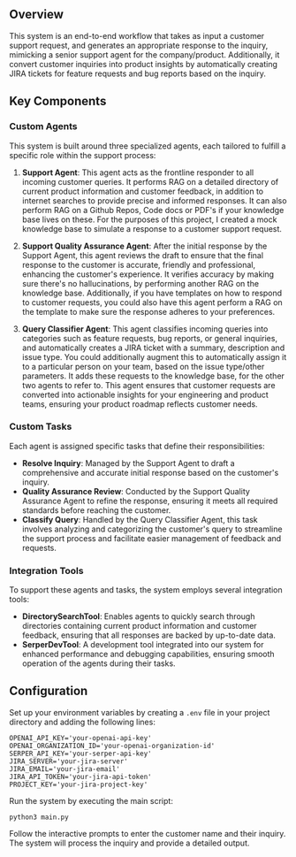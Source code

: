 ## Overview

This system is an end-to-end workflow that takes as input a customer support request, and generates an appropriate response to the inquiry, mimicking a senior support agent for the company/product. Additionally, it convert customer inquiries into product insights by automatically creating JIRA tickets for feature requests and bug reports based on the inquiry.

## Key Components

### Custom Agents

This system is built around three specialized agents, each tailored to fulfill a specific role within the support process:

1. **Support Agent**: This agent acts as the frontline responder to all incoming customer queries. It performs RAG on a detailed directory of current product information and customer feedback, in addition to internet searches to provide precise and informed responses. It can also perform RAG on a Github Repos, Code docs or PDF's if your knowledge base lives on these. For the purposes of this project, I created a mock knowledge base to simulate a response to a customer support request.

2. **Support Quality Assurance Agent**: After the initial response by the Support Agent, this agent reviews the draft to ensure that the final response to the customer is accurate, friendly and professional, enhancing the customer's experience. It verifies accuracy by making sure there's no hallucinations, by performing another RAG on the knowledge base. Additionally, if you have templates on how to respond to customer requests, you could also have this agent perform a RAG on the template to make sure the response adheres to your preferences.

3. **Query Classifier Agent**: This agent classifies incoming queries into categories such as feature requests, bug reports, or general inquiries, and automatically creates a JIRA ticket with a summary, description and issue type. You could additionally augment this to automatically assign it to a particular person on your team, based on the issue type/other parameters. It adds these requests to the knowledge base, for the other two agents to refer to. This agent ensures that customer requests are converted into actionable insights for your engineering and product teams, ensuring your product roadmap reflects customer needs.

### Custom Tasks

Each agent is assigned specific tasks that define their responsibilities:

- **Resolve Inquiry**: Managed by the Support Agent to draft a comprehensive and accurate initial response based on the customer's inquiry.
- **Quality Assurance Review**: Conducted by the Support Quality Assurance Agent to refine the response, ensuring it meets all required standards before reaching the customer.
- **Classify Query**: Handled by the Query Classifier Agent, this task involves analyzing and categorizing the customer's query to streamline the support process and facilitate easier management of feedback and requests.

### Integration Tools

To support these agents and tasks, the system employs several integration tools:

- **DirectorySearchTool**: Enables agents to quickly search through directories containing current product information and customer feedback, ensuring that all responses are backed by up-to-date data.
- **SerperDevTool**: A development tool integrated into our system for enhanced performance and debugging capabilities, ensuring smooth operation of the agents during their tasks.

## Configuration

Set up your environment variables by creating a `.env` file in your project directory and adding the following lines:

```plaintext
OPENAI_API_KEY='your-openai-api-key'
OPENAI_ORGANIZATION_ID='your-openai-organization-id'
SERPER_API_KEY='your-serper-api-key'
JIRA_SERVER='your-jira-server'
JIRA_EMAIL='your-jira-email'
JIRA_API_TOKEN='your-jira-api-token'
PROJECT_KEY='your-jira-project-key'
```

Run the system by executing the main script:

```
python3 main.py

```

Follow the interactive prompts to enter the customer name and their inquiry. The system will process the inquiry and provide a detailed output.

